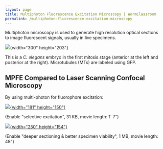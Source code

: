 ```yaml
---
layout: page
title: Multiphoton Fluorescence Excitation Microscopy | WormClassroom
permalink: /multiphoton-fluorescence-excitation-microscopy
---
```

Multiphoton microscopy is used to generate high resolution optical
sections to image fluorescent signals, usually in live specimens.

![](/files/worm/MPMTs.jpg){width="300" height="203"}

This is a *C. elegans* embryo in the first mitosis stage (anterior at
the left and posterior at the right). Microtubules (MTs) are labeled
using GFP.

MPFE Compared to Laser Scanning Confocal Microscopy
---------------------------------------------------

By using multi-photon for fluorophore excitation:

[![](/files/worm/MPFESelective.jpg){width="181"
height="150"}](/files/worm/MPFESelective.swf)

(Enable \"selective excitation\", 31 KB, movie length: 1\' 7\")

[![](/files/worm/MPFEDeeper.jpg){width="250"
height="154"}](/files/worm/MPFEDeeper.swf)

(Enable \"deeper sectioning & better specimen viability\", 1 MB, movie
length: 48\")

